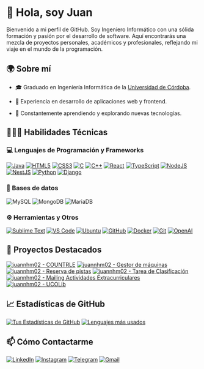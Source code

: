 # 👋 Hola, soy Juan

Bienvenido a mi perfil de GitHub. Soy Ingeniero Informático con una sólida formación y pasión por el desarrollo de software. Aquí encontrarás una mezcla de proyectos personales, académicos y profesionales, reflejando mi viaje en el mundo de la programación.

## 🌍 Sobre mí

- 🎓 Graduado en Ingeniería Informática de la [Universidad de Córdoba](http://www.uco.es/).

- 💼 Experiencia en desarrollo de aplicaciones web y frontend.
- 🌱 Constantemente aprendiendo y explorando nuevas tecnologías.

## 👨🏻‍💻 Habilidades Técnicas

### 💻 Lenguajes de Programación y Frameworks

[![Java](https://img.shields.io/badge/java-%23ED8B00.svg?style=for-the-badge&logo=openjdk&logoColor=white)]()
[![HTML5](https://img.shields.io/badge/html5-%23E34F26.svg?style=for-the-badge&logo=html5&logoColor=white)]()
[![CSS3](https://img.shields.io/badge/css3-%231572B6.svg?style=for-the-badge&logo=css3&logoColor=white)]()
[![C](https://img.shields.io/badge/c-%2300599C.svg?style=for-the-badge&logo=c&logoColor=white)]()
[![C++](https://img.shields.io/badge/c++-%2300599C.svg?style=for-the-badge&logo=c%2B%2B&logoColor=white)]()
[![React](https://img.shields.io/badge/react-%2320232a.svg?style=for-the-badge&logo=react&logoColor=%2361DAFB)]()
[![TypeScript](https://img.shields.io/badge/typescript-%23007ACC.svg?style=for-the-badge&logo=typescript&logoColor=white)]()
[![NodeJS](https://img.shields.io/badge/node.js-6DA55F?style=for-the-badge&logo=node.js&logoColor=white)]()
[![NestJS](https://img.shields.io/badge/nestjs-%23E0234E.svg?style=for-the-badge&logo=nestjs&logoColor=white)]()
[![Python](https://img.shields.io/badge/python-3670A0?style=for-the-badge&logo=python&logoColor=ffdd54)]()
[![Django](https://img.shields.io/badge/django-%23092E20.svg?style=for-the-badge&logo=django&logoColor=white)]()
<!-- Agrega otros lenguajes y frameworks relevantes -->

### 🧮 Bases de datos
![MySQL](https://img.shields.io/badge/mysql-%2300f.svg?style=for-the-badge&logo=mysql&logoColor=white)
![MongoDB](https://img.shields.io/badge/MongoDB-%234ea94b.svg?style=for-the-badge&logo=mongodb&logoColor=white)
![MariaDB](https://img.shields.io/badge/MariaDB-003545?style=for-the-badge&logo=mariadb&logoColor=white)


### ⚙️ Herramientas y Otros

[![Sublime Text](https://img.shields.io/badge/Sublime_Text-FF9800?style=for-the-badge&logo=sublime-text&logoColor=white)]()
[![VS Code](https://img.shields.io/badge/VSCode-007ACC?style=for-the-badge&logo=visual-studio-code&logoColor=white)]()
[![Ubuntu](https://img.shields.io/badge/Ubuntu-E95420?style=for-the-badge&logo=ubuntu&logoColor=white)]()
[![GitHub](https://img.shields.io/badge/GitHub-181717?style=for-the-badge&logo=github&logoColor=white)]()
[![Docker](https://img.shields.io/badge/Docker-2496ED?style=for-the-badge&logo=docker&logoColor=white)]()
[![Git](https://img.shields.io/badge/Git-E34F26?style=for-the-badge&logo=git&logoColor=white)]()
[![OpenAI](https://img.shields.io/badge/OpenAI-000000?style=for-the-badge&logo=openai&logoColor=white)]() 
<!-- Agrega otras herramientas y tecnologías que uses -->

## 🚀 Proyectos Destacados

[![juannhm02 - COUNTRLE](https://img.shields.io/static/v1?label=juannhm02&message=COUNTRLE&color=blue&logo=github)](https://github.com/juannhm02/Countrle "Go to GitHub repo")
[![juannhm02 - Gestor de máquinas](https://img.shields.io/static/v1?label=juannhm02&message=GestorMaquinas&color=blue&logo=github)](https://github.com/juannhm02/Gestor-de-maquinas "Go to GitHub repo")
[![juannhm02 - Reserva de pistas](https://img.shields.io/static/v1?label=juannhm02&message=ReservaPistas&color=blue&logo=github)](https://github.com/juannhm02/ReservaPistas "Go to GitHub repo")
[![juannhm02 - Tarea de Clasificación](https://img.shields.io/static/v1?label=juannhm02&message=TareaClasificacion&color=blue&logo=github)](https://github.com/juannhm02/trabajoClasificacion "Go to GitHub repo")
[![juannhm02 - Mailing Actividades Extracurriculares](https://img.shields.io/static/v1?label=juannhm02&message=MailingCurriculares&color=blue&logo=github)](https://github.com/juannhm02/MailingActividadesExtracurriculares "Go to GitHub repo")
[![juannhm02 - UCOLib](https://img.shields.io/static/v1?label=juannhm02&message=UCOLib&color=blue&logo=github)](https://github.com/juannhm02/UcoLib "Go to GitHub repo")


<!-- Enlace a tus proyectos más relevantes -->

## 📈 Estadísticas de GitHub

[![Tus Estadísticas de GitHub](https://github-readme-stats.vercel.app/api?username=juannhm02&show_icons=true&theme=dark)](https://github.com/juannhm02) 
[![Lenguajes más usados](https://github-readme-stats.vercel.app/api/top-langs/?username=juannhm02&layout=compact&theme=dark)](https://github.com/juannhm02)

## 📫 Cómo Contactarme

[![LinkedIn](https://img.shields.io/badge/LinkedIn-0077B5?style=for-the-badge&logo=linkedin&logoColor=white)](https://www.linkedin.com/in/juan-higuera-mohedano-189934232/)
[![Instagram](https://img.shields.io/badge/Instagram-E4405F?style=for-the-badge&logo=instagram&logoColor=white)](https://www.instagram.com/juaaanhm_/)
[![Telegram](https://img.shields.io/badge/-TELEGRAM-2CA5E0?style=for-the-badge&logo=telegram&logoColor=white)](https://t.me/juanh_m_02)
[![Gmail](https://img.shields.io/badge/Gmail-D14836?style=for-the-badge&logo=gmail&logoColor=white)](mailto:juanhmohedano123@gmail.com)

<!-- Agrega otras formas de contacto si lo deseas -->

